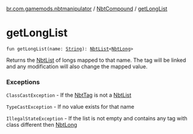 [br.com.gamemods.nbtmanipulator](../index.md) / [NbtCompound](index.md) / [getLongList](./get-long-list.md)

# getLongList

`fun getLongList(name: `[`String`](https://kotlinlang.org/api/latest/jvm/stdlib/kotlin/-string/index.html)`): `[`NbtList`](../-nbt-list/index.md)`<`[`NbtLong`](../-nbt-long/index.md)`>`

Returns the [NbtList](../-nbt-list/index.md) of longs mapped to that name. The tag will be linked and any modification will
also change the mapped value.

### Exceptions

`ClassCastException` - If the [NbtTag](../-nbt-tag.md) is not a [NbtList](../-nbt-list/index.md)

`TypeCastException` - If no value exists for that name

`IllegalStateException` - If the list is not empty and contains any tag with class different then [NbtLong](../-nbt-long/index.md)